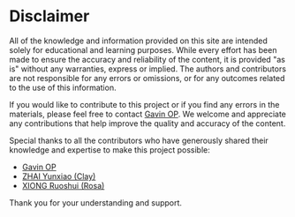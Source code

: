# Disclaimer

All of the knowledge and information provided on this site are intended solely for educational and learning purposes. While every effort has been made to ensure the accuracy and reliability of the content, it is provided "as is" without any warranties, express or implied. The authors and contributors are not responsible for any errors or omissions, or for any outcomes related to the use of this information.

If you would like to contribute to this project or if you find any errors in the materials, please feel free to contact [Gavin OP](mailto:HaoxiangZhang@link.cuhk.edu.hk). We welcome and appreciate any contributions that help improve the quality and accuracy of the content.

Special thanks to all the contributors who have generously shared their knowledge and expertise to make this project possible:

- [Gavin OP](mailto:HaoxiangZhang@link.cuhk.edu.hk)
- [ZHAI Yunxiao (Clay)](mailto:clay.zhai@link.cuhk.edu.hk)
- [XIONG Ruoshui (Rosa)](mailto:ruoshui2021@gmail.com)

Thank you for your understanding and support.